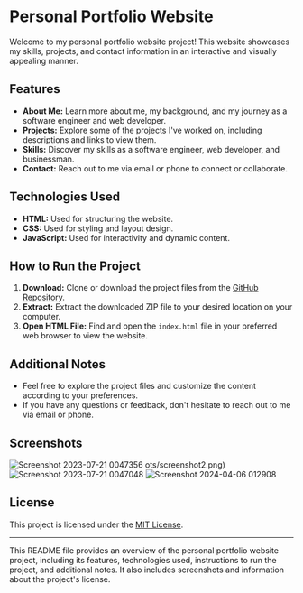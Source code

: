 
# Personal Portfolio Website

Welcome to my personal portfolio website project! This website showcases my skills, projects, and contact information in an interactive and visually appealing manner.

## Features
- **About Me:** Learn more about me, my background, and my journey as a software engineer and web developer.
- **Projects:** Explore some of the projects I've worked on, including descriptions and links to view them.
- **Skills:** Discover my skills as a software engineer, web developer, and businessman.
- **Contact:** Reach out to me via email or phone to connect or collaborate.

## Technologies Used
- **HTML:** Used for structuring the website.
- **CSS:** Used for styling and layout design.
- **JavaScript:** Used for interactivity and dynamic content.

## How to Run the Project
1. **Download:** Clone or download the project files from the [GitHub Repository](https://github.com/example/project).
2. **Extract:** Extract the downloaded ZIP file to your desired location on your computer.
3. **Open HTML File:** Find and open the `index.html` file in your preferred web browser to view the website.

## Additional Notes
- Feel free to explore the project files and customize the content according to your preferences.
- If you have any questions or feedback, don't hesitate to reach out to me via email or phone.

## Screenshots
![Screenshot 2023-07-21 0047356](https://github.com/Adjuncstar/skillship-project/assets/166446657/25f262b3-a125-437e-8d9a-38069317d09b)
ots/screenshot2.png)
![Screenshot 2023-07-21 0047048](https://github.com/Adjuncstar/skillship-project/assets/166446657/7535678d-b4c8-4fd5-bb32-f79d5b6001a5)
![Screenshot 2024-04-06 012908](https://github.com/Adjuncstar/skillship-project/assets/166446657/7bf13b42-4fe7-4d19-b2df-af30fef77ebf)



## License
This project is licensed under the [MIT License](LICENSE).

---

This README file provides an overview of the personal portfolio website project, including its features, technologies used, instructions to run the project, and additional notes. It also includes screenshots and information about the project's license.
